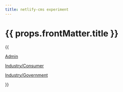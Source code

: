 ```yaml
---
title: netlify-cms experiment
---
```


# {{ props.frontMatter.title }}

{{
  <div>
    <p><a href="/admin/">Admin</a></p>
    <p><a href="/industries/consumer/">Industry/Consumer</a></p>
    <p><a href="/industries/government/">Industry/Government</a></p>
  </div>
}}
